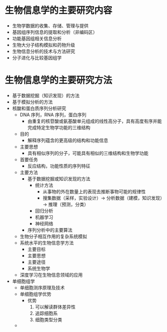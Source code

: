 # 生物信息学的主要研究内容
+ 生物学数据的收集、存储、管理与提供
+ 基因组序列信息的提取和分析（非编码区）
+ 功能基因组相关信息分析
+ 生物大分子结构模拟和药物升级
+ 生物信息分析的技术与方法研究
+ 分子进化与比较基因组学
# 生物信息学的主要研究方法
+ 基于数据挖掘（知识发现）的方法
+ 基于模拟分析的方法
+  核酸和蛋白质序列分析研究
	+ DNA 序列，RNA 序列，蛋白序列
		+ 由重复的核苷酸或氨基酸单元组成的线性高分子，具有高度有序并能完成特定生物学功能的三维结构
	+ 目的
		+ 解释序列蕴含的更高级的结构和功能信息
	+ 主要思想
		+ 具有相似序列的分子，可能具有相似的三维结构和生物学功能
	+ 首要任务
		+ 反应结构，功能性质的序列特征
	+ 主要方法
		+ 基于数据挖掘或知识发现的方法
			+ 统计方法
				+ 从事物的外在数量上的表现去推断事物可能的规律性
				+ 搜集数据（采样，实验设计）$\to$ 分析数据（建模，知识发现）$\to$ 推理（预测，分类）
			+ 回归分析
			+ 机器学习
			+ 神经网络
		+ 序列分析中的主要算法
	+ 生物分子相互作用的复杂系统模拟
	+ 系统水平的生物信息学方法
		+ 主要目标
		+ 主要思想
		+ 主要途径
		+ 系统生物学
	+ 深度学习在生物信息领域的应用
+ 单细胞组学
	+ 单细胞测序原理及技术
	+ 单细胞组学优势
		+ 优势
			1. 可以解读群体差异性
			2. 追踪细胞系
			3. 细胞类型分类
	+ 